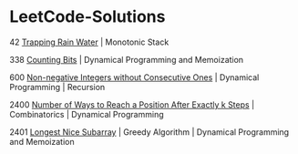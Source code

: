# LeetCode-Solutions
42 [Trapping Rain Water](https://github.com/FlyawayTester84/LeetCode-Solutions/blob/main/42.md) | Monotonic Stack

338 [Counting Bits](https://github.com/FlyawayTester84/LeetCode-Solutions/blob/main/338.md) | Dynamical Programming and Memoization

600 [Non-negative Integers without Consecutive Ones](https://github.com/FlyawayTester84/LeetCode-Solutions/blob/main/600.md) | Dynamical Programming | Recursion

2400 [Number of Ways to Reach a Position After Exactly k Steps](https://github.com/FlyawayTester84/LeetCode-Solutions/blob/main/2400.md) | Combinatorics | Dynamical Programming

2401 [Longest Nice Subarray](https://github.com/FlyawayTester84/LeetCode-Solutions/blob/main/2400.md) | Greedy Algorithm | Dynamical Programming and Memoization
